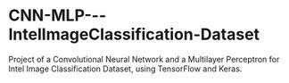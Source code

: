 # CNN-MLP---IntelImageClassification-Dataset
Project of a Convolutional Neural Network and a Multilayer Perceptron for Intel Image Classification Dataset, using TensorFlow and Keras.
